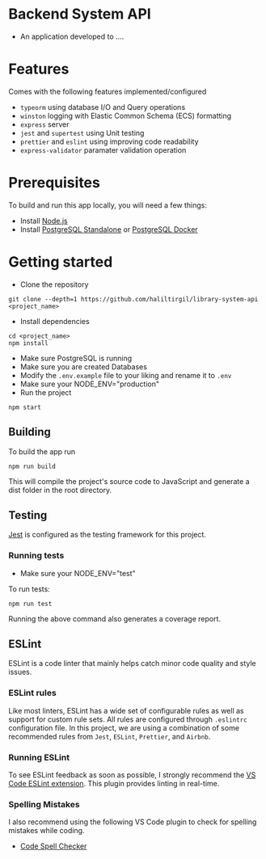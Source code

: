 # Backend System API

- An application developed to ....

# Features

Comes with the following features implemented/configured

- `typeorm` using database I/O and Query operations
- `winston` logging with Elastic Common Schema (ECS) formatting
- `express` server
- `jest` and `supertest` using Unit testing
- `prettier` and `eslint` using improving code readability
- `express-validator` paramater validation operation

# Prerequisites

To build and run this app locally, you will need a few things:

- Install [Node.js](https://nodejs.org/en/)
- Install [PostgreSQL Standalone](https://www.postgresql.org/download/) or [PostgreSQL Docker](https://hub.docker.com/_/postgres/)

# Getting started

- Clone the repository

```
git clone --depth=1 https://github.com/haliltirgil/library-system-api <project_name>
```

- Install dependencies

```
cd <project_name>
npm install
```

- Make sure PostgreSQL is running
- Make sure you are created Databases
- Modify the `.env.example` file to your liking and rename it to `.env`
- Make sure your NODE_ENV="production"
- Run the project

```
npm start
```

## Building

To build the app run

```
npm run build
```

This will compile the project's source code to JavaScript and generate a dist folder in the root directory.

## Testing

[Jest](https://facebook.github.io/jest/) is configured as the testing framework for this project.

### Running tests

- Make sure your NODE_ENV="test"

To run tests:

```
npm run test
```

Running the above command also generates a coverage report.

## ESLint

ESLint is a code linter that mainly helps catch minor code quality and style issues.

### ESLint rules

Like most linters, ESLint has a wide set of configurable rules as well as support for custom rule sets.
All rules are configured through `.eslintrc` configuration file.
In this project, we are using a combination of some recommended rules from `Jest`, `ESLint`, `Prettier`, and `Airbnb`.

### Running ESLint

To see ESLint feedback as soon as possible, I strongly recommend the [VS Code ESLint extension](https://marketplace.visualstudio.com/items?itemName=dbaeumer.vscode-eslint). This plugin provides linting in real-time.

### Spelling Mistakes

I also recommend using the following VS Code plugin to check for spelling mistakes while coding.

- [Code Spell Checker](https://marketplace.visualstudio.com/items?itemName=streetsidesoftware.code-spell-checker)
